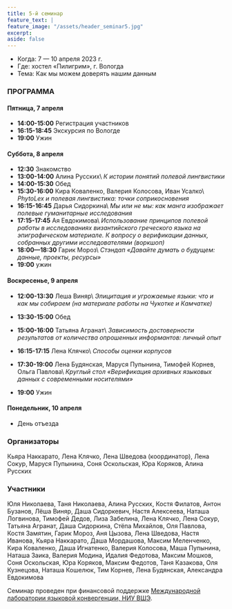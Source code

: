 ```yaml
---
title: 5-й семинар
feature_text: |
feature_image: "/assets/header_seminar5.jpg"
excerpt: 
aside: false
---
```


- Когда: 7 — 10 апреля 2023 г.
- Где: хостел «Пилигрим», г. Вологда
- Тема: Как мы можем доверять нашим данным 

### ПРОГРАММА

#### Пятница, 7 апреля
- **14:00-15:00** Регистрация участников
- **16:15-18:45** Экскурсия по Вологде
- **19:00** Ужин

#### Суббота, 8 апреля

- **12:30** Знакомство
- **13:00-14:00** Алина Русских\\
*К истории понятий полевой лингвистики*
- **14:00-15:30** Обед
- **15:30-16:00** Кира Коваленко, Валерия Колосова, Иван Усалко\\
*PhytoLex и полевая лингвистика: точки соприкосновения*
- **16:15-16:45** Дарья Сидоркина\\
*Мы или не мы: как манга изображает полевые гуманитарные исследования*
- **17:15-17:45** Ая Евдокимова\\
*Использование принципов полевой работы в исследованиях византийского греческого языка на эпиграфическом материале. К вопросу о верификации данных, собранных другими исследователями (воркшоп)*
- **18:00—18:30** Гарик Мороз\\
*Стэндап «Давайте думать о будущем: данные, проекты, ресурсы»*
- **19:00** ужин

#### Воскресенье, 9 апреля

- **12:00-13:30** Леша Виняр\\
*Элицитация и угрожаемые языки: что и как мы собираем (на материале работы на Чукотке и Камчатке)*
- **13:30-15:00** Обед
- **15:00-16:00** Татьяна Агранат\\
*Зависимость достоверности результатов от количества опрошенных информантов: личный опыт*

- **16:15-17:15** Лена Клячко\\
*Способы оценки корпусов*
- **17:30-19:00** Лена Будянская, Маруся Пупынина, Тимофей Корнев, Ольга Павлова\\
*Круглый стол «Верификация архивных языковых данных с современными носителями»*

- **19:00** Ужин

#### Понедельник, 10 апреля

- День отъезда

### Организаторы

Кьяра Наккарато, Лена Клячко, Лена Шведова (координатор), Лена Сокур, Маруся Пупынина, Соня Оскольская, Юра Коряков, Алина Русских

### Участники

Юля Николаева, Таня Николаева, Алина Русских, Костя Филатов, Антон Бузанов, Лёша Виняр, Даша Сидоркевич, Настя Алексеева, Наташа Логвинова, Тимофей Дедов, Лиза Забелина, Лена Клячко, Лена Сокур, Татьяна Агранат, Даша Сидоркина, Стёпа Михайлов, Оля Павлова, Костя Замятин, Гарик Мороз, Аня Цызова, Лена Шведова, Настя Иванова, Кьяра Наккарато, Даша Мордашова, Максим Меленченко, Кира Коваленко, Даша Игнатенко, Валерия Колосова, Маша Пупынина, Наташа Заика, Валерия Модина, Идалия Федотова, Максим Мошков, Соня Оскольская, Юра Коряков, Максим Федотов, Таня Казакова, Оля Кузнецова, Наташа Кошелюк, Тим Корнев, Лена Будянская, Александра Евдокимова

Семинар проведен при финансовой поддержке [Международной лаборатории языковой конвергенции, НИУ ВШЭ](https://ilcl.hse.ru/).
